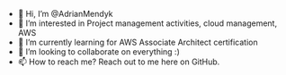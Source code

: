 - 👋 Hi, I’m @AdrianMendyk
- 👀 I’m interested in Project management activities, cloud management, AWS
- 🌱 I’m currently learning for AWS Associate Architect certification
- 💞️ I’m looking to collaborate on everything :)
- 📫 How to reach me? Reach out to me here on GitHub.

<!---
AdrianMendyk/AdrianMendyk is a ✨ special ✨ repository because its `README.md` (this file) appears on your GitHub profile.
You can click the Preview link to take a look at your changes.
--->
